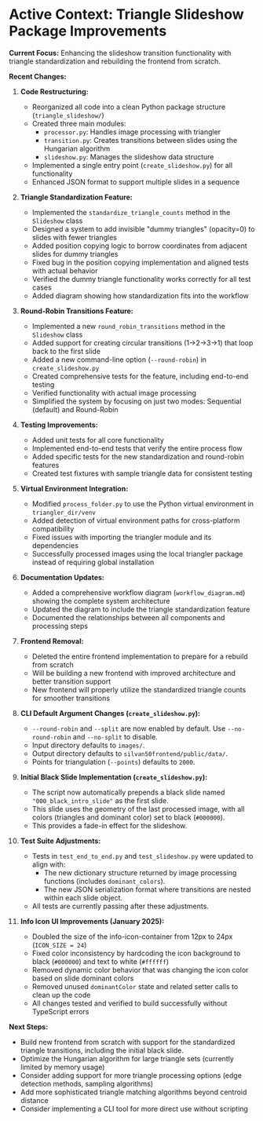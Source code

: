 # Active Context: Triangle Slideshow Package Improvements

**Current Focus:** Enhancing the slideshow transition functionality with triangle standardization and rebuilding the frontend from scratch.

**Recent Changes:**

1. **Code Restructuring:**
   * Reorganized all code into a clean Python package structure (`triangle_slideshow/`)
   * Created three main modules:
     * `processor.py`: Handles image processing with triangler
     * `transition.py`: Creates transitions between slides using the Hungarian algorithm
     * `slideshow.py`: Manages the slideshow data structure
   * Implemented a single entry point (`create_slideshow.py`) for all functionality
   * Enhanced JSON format to support multiple slides in a sequence

2. **Triangle Standardization Feature:**
   * Implemented the `standardize_triangle_counts` method in the `Slideshow` class
   * Designed a system to add invisible "dummy triangles" (opacity=0) to slides with fewer triangles
   * Added position copying logic to borrow coordinates from adjacent slides for dummy triangles
   * Fixed bug in the position copying implementation and aligned tests with actual behavior
   * Verified the dummy triangle functionality works correctly for all test cases
   * Added diagram showing how standardization fits into the workflow

3. **Round-Robin Transitions Feature:**
   * Implemented a new `round_robin_transitions` method in the `Slideshow` class
   * Added support for creating circular transitions (1→2→3→1) that loop back to the first slide
   * Added a new command-line option (`--round-robin`) in `create_slideshow.py`
   * Created comprehensive tests for the feature, including end-to-end testing
   * Verified functionality with actual image processing
   * Simplified the system by focusing on just two modes: Sequential (default) and Round-Robin

4. **Testing Improvements:**
   * Added unit tests for all core functionality
   * Implemented end-to-end tests that verify the entire process flow
   * Added specific tests for the new standardization and round-robin features
   * Created test fixtures with sample triangle data for consistent testing

5. **Virtual Environment Integration:**
    * Modified `process_folder.py` to use the Python virtual environment in `triangler_dir/venv`
    * Added detection of virtual environment paths for cross-platform compatibility
    * Fixed issues with importing the triangler module and its dependencies
    * Successfully processed images using the local triangler package instead of requiring global installation

6. **Documentation Updates:**
    * Added a comprehensive workflow diagram (`workflow_diagram.md`) showing the complete system architecture
    * Updated the diagram to include the triangle standardization feature
    * Documented the relationships between all components and processing steps

7. **Frontend Removal:**
    * Deleted the entire frontend implementation to prepare for a rebuild from scratch
    * Will be building a new frontend with improved architecture and better transition support
    * New frontend will properly utilize the standardized triangle counts for smoother transitions

8. **CLI Default Argument Changes (`create_slideshow.py`):**
    * `--round-robin` and `--split` are now enabled by default. Use `--no-round-robin` and `--no-split` to disable.
    * Input directory defaults to `images/`.
    * Output directory defaults to `silvan50frontend/public/data/`.
    * Points for triangulation (`--points`) defaults to `2000`.

9. **Initial Black Slide Implementation (`create_slideshow.py`):**
    * The script now automatically prepends a black slide named `"000_black_intro_slide"` as the first slide.
    * This slide uses the geometry of the last processed image, with all colors (triangles and dominant color) set to black (`#000000`).
    * This provides a fade-in effect for the slideshow.

10. **Test Suite Adjustments:**
    * Tests in `test_end_to_end.py` and `test_slideshow.py` were updated to align with:
        * The new dictionary structure returned by image processing functions (includes `dominant_colors`).
        * The new JSON serialization format where transitions are nested within each slide object.
    * All tests are currently passing after these adjustments.

11. **Info Icon UI Improvements (January 2025):**
    * Doubled the size of the info-icon-container from 12px to 24px (`ICON_SIZE = 24`)
    * Fixed color inconsistency by hardcoding the icon background to black (`#000000`) and text to white (`#ffffff`)
    * Removed dynamic color behavior that was changing the icon color based on slide dominant colors
    * Removed unused `dominantColor` state and related setter calls to clean up the code
    * All changes tested and verified to build successfully without TypeScript errors

**Next Steps:**

* Build new frontend from scratch with support for the standardized triangle transitions, including the initial black slide.
* Optimize the Hungarian algorithm for large triangle sets (currently limited by memory usage)
* Consider adding support for more triangle processing options (edge detection methods, sampling algorithms)
* Add more sophisticated triangle matching algorithms beyond centroid distance
* Consider implementing a CLI tool for more direct use without scripting 